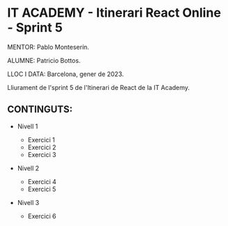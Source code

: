 # IT ACADEMY - Itinerari React Online - Sprint 5

MENTOR: Pablo Monteserín.

ALUMNE: Patricio Bottos. 

LLOC I DATA: Barcelona, gener de 2023.


Lliurament de l'sprint 5 de l'Itinerari de React de la IT Academy.

## CONTINGUTS:
- Nivell 1
  - Exercici 1
  - Exercici 2
  - Exercici 3

- Nivell 2
  - Exercici 4
  - Exercici 5
  
- Nivell 3  
  - Exercici 6
